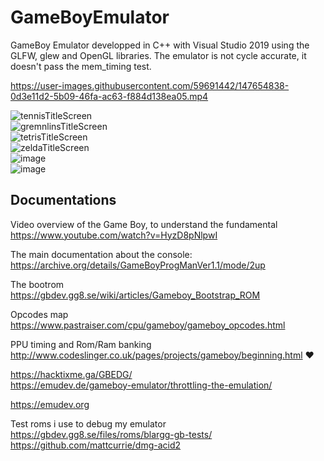 # GameBoyEmulator

GameBoy Emulator developped in C++ with Visual Studio 2019 using the GLFW, glew and OpenGL libraries.
The emulator is not cycle accurate, it doesn't pass the mem_timing test.

<https://user-images.githubusercontent.com/59691442/147654838-0d3e11d2-5b09-46fa-ac63-f884d138ea05.mp4>

![tennisTitleScreen](https://user-images.githubusercontent.com/59691442/148459340-a72af81c-5390-482e-baff-a0cccd6a2c8b.png)  
![gremnlinsTitleScreen](https://user-images.githubusercontent.com/59691442/148459338-8342433c-7323-4481-8dc4-1bc7a3f4b58a.png)  
![tetrisTitleScreen](https://user-images.githubusercontent.com/59691442/148459342-d5d14584-cf54-42a2-a39d-dbbb0f0963e7.png)  
![zeldaTitleScreen](https://user-images.githubusercontent.com/59691442/148459344-a1933191-6d57-47ec-8dee-be6eb2c36914.png)  
![image](https://user-images.githubusercontent.com/59691442/148947504-4a674c0a-3124-46d5-a6db-6c58ae3aef72.png)  
![image](https://user-images.githubusercontent.com/59691442/149128936-d0fad0b7-a21e-406b-ace7-743e8ac82e93.png)

## Documentations  

Video overview of the Game Boy, to understand the fundamental  
<https://www.youtube.com/watch?v=HyzD8pNlpwI>  

The main documentation about the console:  
<https://archive.org/details/GameBoyProgManVer1.1/mode/2up>  

The bootrom  
<https://gbdev.gg8.se/wiki/articles/Gameboy_Bootstrap_ROM>  

Opcodes map  
<https://www.pastraiser.com/cpu/gameboy/gameboy_opcodes.html>  

PPU timing and Rom/Ram banking  
<http://www.codeslinger.co.uk/pages/projects/gameboy/beginning.html>  ❤️  
<!--<http://imrannazar.com/GameBoy-Emulation-in-JavaScript:-Interrupts>  -->
<https://hacktixme.ga/GBEDG/>  
<https://emudev.de/gameboy-emulator/throttling-the-emulation/>  
<!--<http://emulator101.com>  -->
<https://emudev.org>  

Test roms i use to debug my emulator  
<https://gbdev.gg8.se/files/roms/blargg-gb-tests/>  
<https://github.com/mattcurrie/dmg-acid2>  
